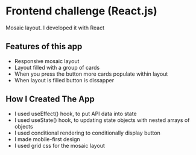 # Frontend challenge (React.js)


Mosaic layout. I developed it with React


## Features of this app
- Responsive mosaic layout
- Layout filled with a group of cards
- When you press the button more cards populate within layout
- When layout is filled button is dissapper


## How I Created The App
- I used useEffect() hook, to put API data into state
- I used useState() hook, to updating state objects with nested arrays of objects 
- I used conditional rendering to conditionally display button
- I made mobile-first design
- I used grid css for the mosaic layout

